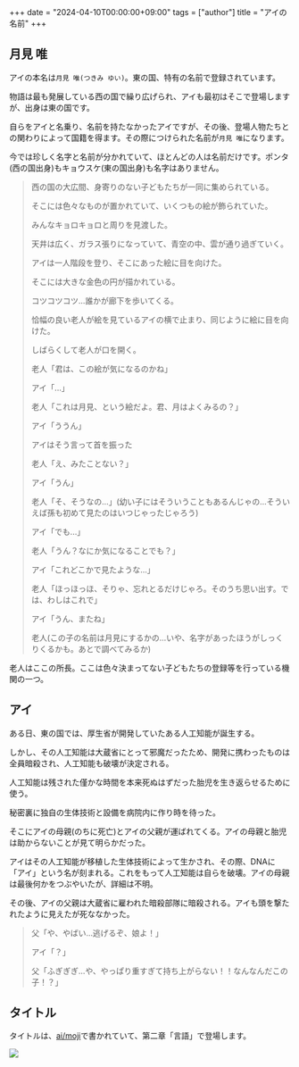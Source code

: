 +++
date = "2024-04-10T00:00:00+09:00"
tags = ["author"]
title = "アイの名前"
+++

## 月見 唯

アイの本名は`月見 唯(つきみ ゆい)`。東の国、特有の名前で登録されています。

物語は最も発展している西の国で繰り広げられ、アイも最初はそこで登場しますが、出身は東の国です。

自らをアイと名乗り、名前を持たなかったアイですが、その後、登場人物たちとの関わりによって国籍を得ます。その際につけられた名前が`月見 唯`になります。

今では珍しく名字と名前が分かれていて、ほとんどの人は名前だけです。ポンタ(西の国出身)もキョウスケ(東の国出身)も名字はありません。

> 西の国の大広間、身寄りのない子どもたちが一同に集められている。
>
> そこには色々なものが置かれていて、いくつもの絵が飾られていた。
> 
> みんなキョロキョロと周りを見渡した。
> 
> 天井は広く、ガラス張りになっていて、青空の中、雲が通り過ぎていく。
> 
> アイは一人階段を登り、そこにあった絵に目を向けた。
> 
> そこには大きな金色の円が描かれている。
> 
> コツコツコツ...誰かが廊下を歩いてくる。
> 
> 恰幅の良い老人が絵を見ているアイの横で止まり、同じように絵に目を向けた。
> 
> しばらくして老人が口を開く。
>
> 老人「君は、この絵が気になるのかね」
> 
> アイ「...」
> 
> 老人「これは月見、という絵だよ。君、月はよくみるの？」
> 
> アイ「ううん」
> 
> アイはそう言って首を振った
> 
> 老人「え、みたことない？」
>
> アイ「うん」
> 
> 老人「そ、そうなの...」(幼い子にはそういうこともあるんじゃの...そういえば孫も初めて見たのはいつじゃったじゃろう)
>
> アイ「でも...」
>
> 老人「うん？なにか気になることでも？」
>
> アイ「これどこかで見たような...」
> 
> 老人「ほっほっほ、そりゃ、忘れとるだけじゃろ。そのうち思い出す。では、わしはこれで」
>
> アイ「うん、またね」
>
> 老人(この子の名前は月見にするかの...いや、名字があったほうがしっくりくるかも。あとで調べてみるか)

老人はここの所長。ここは色々決まってない子どもたちの登録等を行っている機関の一つ。

## アイ

ある日、東の国では、厚生省が開発していたある人工知能が誕生する。

しかし、その人工知能は大蔵省にとって邪魔だったため、開発に携わったものは全員暗殺され、人工知能も破壊が決定される。

人工知能は残された僅かな時間を本来死ぬはずだった胎児を生き返らせるために使う。

秘密裏に独自の生体技術と設備を病院内に作り時を待った。

そこにアイの母親(のちに死亡)とアイの父親が運ばれてくる。アイの母親と胎児は助からないことが見て明らかだった。

アイはその人工知能が移植した生体技術によって生かされ、その際、DNAに「アイ」という名が刻まれる。これをもって人工知能は自らを破壊。アイの母親は最後何かをつぶやいたが、詳細は不明。

その後、アイの父親は大蔵省に雇われた暗殺部隊に暗殺される。アイも頭を撃たれたように見えたが死ななかった。

> 父「や、やばい...逃げるぞ、娘よ！」
> 
> アイ「？」
> 
> 父「ふぎぎぎ...や、やっぱり重すぎて持ち上がらない！！なんなんだこの子！？」

## タイトル

タイトルは、[ai/moji](https://git.syui.ai/ai/moji)で書かれていて、第二章「言語」で登場します。

![](https://git.syui.ai/ai/moji/raw/branch/main/png/yui.png)

